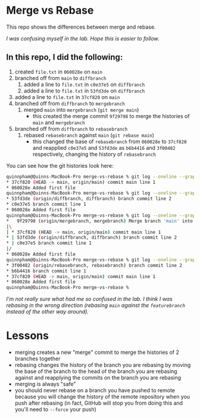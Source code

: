 # Merge vs Rebase

This repo shows the differences between merge and rebase.

*I was confusing myself in the lab. Hope this is easier to follow.*

## In this repo, I did the following:

1. created `file.txt` in `060028e` on `main`
1. branched off from `main` to `diffbranch`
   1. added a line to `file.txt` in `c0e37e5` on `diffbranch`
   1. added a line to `file.txt` in `53fd3de` on `diffbranch`
1. added a line to `file.txt` in `37cf820` on `main`
1. branched off from `diffbranch` to `mergebranch`
   1. merged `main` into `mergebranch` (`git merge main`)
      - this created the merge commit `9f29798` to merge the histories of `main` and `mergebranch`
1. branched off from `diffbranch` to `rebasebranch`
   1. rebased `rebasebranch` against `main` (`git rebase main`)
      - this changed the base of `rebasebranch` from `060028e` to `37cf820` and reapplied `c0e37e5` and `53fd3de` as `b6b4416` and `3f00482` respectively, changing the history of `rebasebranch`

You can see how the git histories look here:

```sh
quinnpham@Quinns-MacBook-Pro merge-vs-rebase % git log --oneline --graph main
* 37cf820 (HEAD -> main, origin/main) commit main line 1
* 060028e Added first file
quinnpham@Quinns-MacBook-Pro merge-vs-rebase % git log --oneline --graph diffbranch
* 53fd3de (origin/diffbranch, diffbranch) branch commit line 2
* c0e37e5 branch commit line 1
* 060028e Added first file
quinnpham@Quinns-MacBook-Pro merge-vs-rebase % git log --oneline --graph mergebranch
*   9f29798 (origin/mergebranch, mergebranch) Merge branch 'main' into mergebranch
|\
| * 37cf820 (HEAD -> main, origin/main) commit main line 1
* | 53fd3de (origin/diffbranch, diffbranch) branch commit line 2
* | c0e37e5 branch commit line 1
|/
* 060028e Added first file
quinnpham@Quinns-MacBook-Pro merge-vs-rebase % git log --oneline --graph rebasebranch
* 3f00482 (origin/rebasebranch, rebasebranch) branch commit line 2
* b6b4416 branch commit line 1
* 37cf820 (HEAD -> main, origin/main) commit main line 1
* 060028e Added first file
quinnpham@Quinns-MacBook-Pro merge-vs-rebase %
```

*I'm not really sure what had me so confused in the lab. I think I was rebasing in the wrong direction (rebasing `main` against the `featurebranch` instead of the other way around).*

# Lessons

- merging creates a new "merge" commit to merge the histories of 2 branches together
- rebasing changes the history of the branch you are rebasing by moving the base of the branch to the head of the branch you are rebasing against and reapplying the commits on the branch you are rebasing  
- merging is always "safe"
- you should never rebase on a branch you have pushed to remote because you will change the history of the remote repository when you push after rebasing (in fact, GitHub will stop you from doing this and you'll need to `--force` your push)
